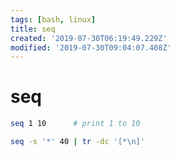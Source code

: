 ```yaml
---
tags: [bash, linux]
title: seq
created: '2019-07-30T06:19:49.229Z'
modified: '2019-07-30T09:04:07.408Z'
---
```


# seq

```sh
seq 1 10      # print 1 to 10

seq -s '*' 40 | tr -dc '[*\n]'
```
